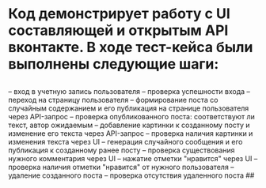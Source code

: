 # Код демонстрирует работу с UI составляющей и открытым API вконтакте. В ходе тест-кейса были выполнены следующие шаги: 
##
 – вход в учетную запись пользователя
 – проверка успешности входа 
 – переход на страницу пользователя
 – формирование поста со случайным содержанием и его публикация на странице пользователя через API-запрос
 – проверка опубликованного поста: соответствуют ли текст, автор ожидаемым
 – добавление картинки к созданному посту и изменение его текста через API-запрос
 – проверка наличия картинки и изменения текста через UI
 – генерация случайного сообщения и его публикация к созданному ранее посту
 – проверка существования нужного комментария через UI
 – нажатие отметки "нравится" через UI
 – проверка наличия отметки "нравится" от нужного пользователя
 – удаление созданного поста
 – проверка отсутствия удаленного поста ##
